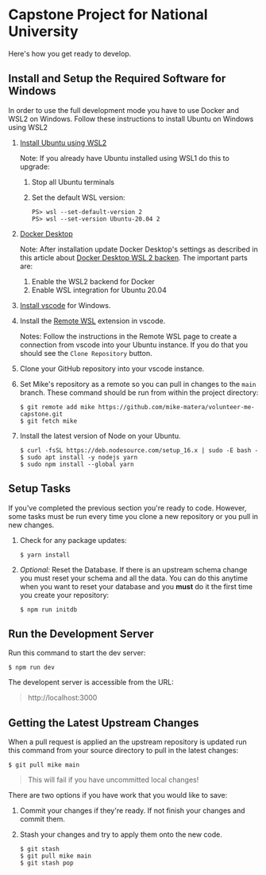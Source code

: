 # Capstone Project for National University 

Here's how you get ready to develop. 

## Install and Setup the Required Software for Windows 

In order to use the full development mode you have to use Docker and WSL2 on Windows. Follow these instructions to install Ubuntu on Windows using WSL2 

1. [Install Ubuntu using WSL2](https://ubuntu.com/tutorials/ubuntu-on-windows#1-overview)

    Note: If you already have Ubuntu installed using WSL1 do this to upgrade:

    1. Stop all Ubuntu terminals 
    1. Set the default WSL version: 

        ```
        PS> wsl --set-default-version 2
        PS> wsl --set-version Ubuntu-20.04 2
        ```

1. [Docker Desktop](https://docs.docker.com/docker-for-windows/install/)

    Note: After installation update Docker Desktop's settings as described in this article about [Docker Desktop WSL 2 backen](https://docs.docker.com/docker-for-windows/wsl/). The important parts are: 

    1. Enable the WSL2 backend for Docker
    1. Enable WSL integration for Ubuntu 20.04

1. [Install vscode](https://code.visualstudio.com/download) for Windows. 

1. Install the [Remote WSL](https://marketplace.visualstudio.com/items?itemName=ms-vscode-remote.remote-wsl) extension in vscode. 

    Notes: Follow the instructions in the Remote WSL page to create a connection from vscode into your Ubuntu instance. If you do that you should see the `Clone Repository` button. 

1. Clone your GitHub repository into your vscode instance. 

1. Set Mike's repository as a remote so you can pull in changes to the `main` branch. These command should be run from within the project directory: 

    ```
    $ git remote add mike https://github.com/mike-matera/volunteer-me-capstone.git
    $ git fetch mike
    ```

1. Install the latest version of Node on your Ubuntu. 

    ```
    $ curl -fsSL https://deb.nodesource.com/setup_16.x | sudo -E bash -
    $ sudo apt install -y nodejs yarn
    $ sudo npm install --global yarn
    ```    

## Setup Tasks 

If you've completed the previous section you're ready to code. However, some tasks must be run every time you clone a new repository or you pull in new changes. 

1. Check for any package updates: 

    ```
    $ yarn install 
    ``` 

1. *Optional:* Reset the Database. If there is an upstream schema change you must reset your schema and all the data. You can do this anytime when you want to reset your database and you **must** do it the first time you create your repository:

    ```
    $ npm run initdb
    ```

## Run the Development Server 

Run this command to start the dev server:

```
$ npm run dev
```

The developent server is accessible from the URL:

> http://localhost:3000

## Getting the Latest Upstream Changes 

When a pull request is applied an the upstream repository is updated run this command from your source directory to pull in the latest changes:

```
$ git pull mike main 
``` 

> This will fail if you have uncommitted local changes! 

There are two options if you have work that you would like to save:

1. Commit your changes if they're ready. If not finish your changes and commit them. 
1. Stash your changes and try to apply them onto the new code. 

    ```
    $ git stash 
    $ git pull mike main 
    $ git stash pop 
    ```
    